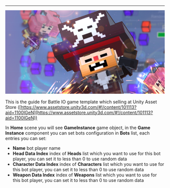 * * *

![](../images/14XoD2maN6RhhERRnXPtpoA.png)

This is the guide for Battle IO game template which selling at Unity Asset Store ([https://www.assetstore.unity3d.com/#!/content/101113?aid=1100lGeN](https://www.assetstore.unity3d.com/#!/content/101113?aid=1100lGeN))

In **Home** scene you will see **GameInstance** game object, in the **Game Instance** component you can set bots configuration in **Bots** list, each entries you can set:

*   **Name** bot player name
*   **Head Data Index** index of **Heads** list which you want to use for this bot player, you can set it to less than 0 to use random data
*   **Character Data Index** index of **Characters** list which you want to use for this bot player, you can set it to less than 0 to use random data
*   **Weapon Data Index** index of **Weapons** list which you want to use for this bot player, you can set it to less than 0 to use random data